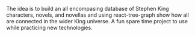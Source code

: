 The idea is to build an all encompasing database of Stephen King characters, novels, and novellas and using react-tree-graph show how all are connected in the wider King universe.  A fun spare time project to use while practicing new technologies.